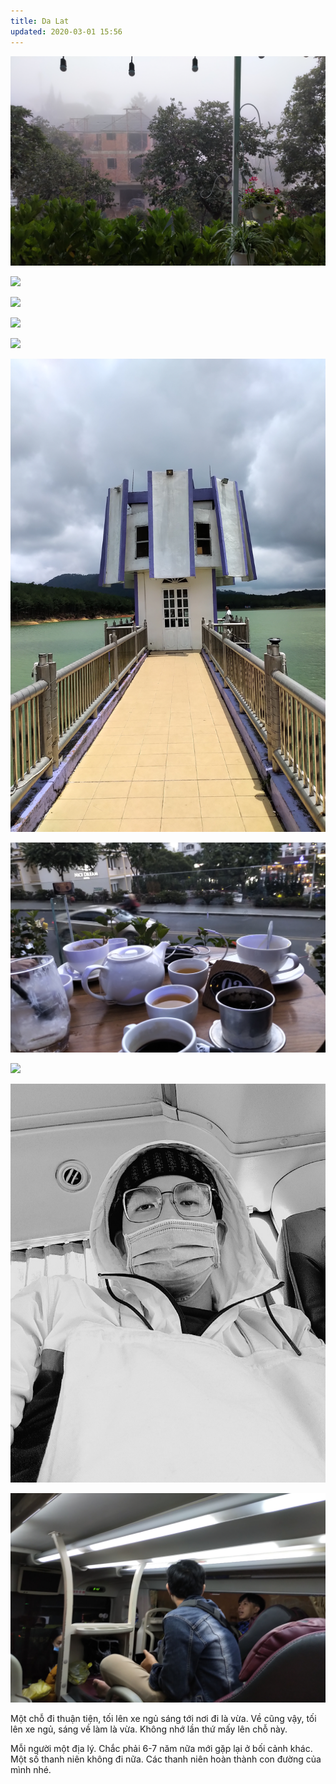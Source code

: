 ```yaml
---
title: Da Lat 
updated: 2020-03-01 15:56
---
```




![](/assets/DL2019/0.jpg)

![](/assets/DL2019/1.jpg)

![](/assets/DL2019/2.jpg)

![](/assets/DL2019/3.jpg)

![](/assets/DL2019/4.jpg)

![](/assets/DL2019/5.jpg)

![](/assets/DL2019/6.jpg)

![](/assets/DL2019/7.jpg)

![](/assets/DL2019/8.jpg)

![](/assets/DL2019/-1.jpg)

Một chỗ đi thuận tiện, tối lên xe ngủ sáng tới nơi đi là vừa. 
Về cũng vậy, tối lên xe ngủ, sáng về làm là vừa.
Không nhớ lần thứ mấy lên chỗ này.

Mỗi người một địa lý.
Chắc phải 6-7 năm nữa mới gặp lại ở bối cảnh khác.
Một số thanh niên không đi nữa.
Các thanh niên hoàn thành con đường của mình nhé.



